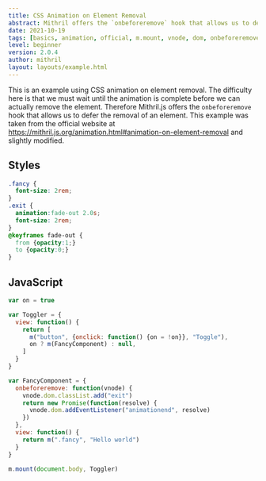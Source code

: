 ```yaml
---
title: CSS Animation on Element Removal
abstract: Mithril offers the `onbeforeremove` hook that allows us to defer the removal of an element.
date: 2021-10-19
tags: [basics, animation, official, m.mount, vnode, dom, onbeforeremove]
level: beginner
version: 2.0.4
author: mithril
layout: layouts/example.html
---
```


This is an example using CSS animation on element removal.
The difficulty here is that we must wait until the animation is complete before we can actually remove the element.
Therefore Mithril.js offers the `onbeforeremove` hook that allows us to defer the removal of an element.
This example was taken from the official website at <https://mithril.js.org/animation.html#animation-on-element-removal> and slightly modified.

## Styles

~~~css
.fancy {
  font-size: 2rem;
}
.exit {
  animation:fade-out 2.0s;
  font-size: 2rem;
}
@keyframes fade-out {
  from {opacity:1;}
  to {opacity:0;}
}
~~~

## JavaScript

~~~js
var on = true

var Toggler = {
  view: function() {
    return [
      m("button", {onclick: function() {on = !on}}, "Toggle"),
      on ? m(FancyComponent) : null,
    ]
  }
}

var FancyComponent = {
  onbeforeremove: function(vnode) {
    vnode.dom.classList.add("exit")
    return new Promise(function(resolve) {
      vnode.dom.addEventListener("animationend", resolve)
    })
  },
  view: function() {
    return m(".fancy", "Hello world")
  }
}

m.mount(document.body, Toggler)
~~~
